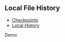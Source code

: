 ##  Local File History

* [Checkpoints](https://marketplace.visualstudio.com/items?itemName=micnil.vscode-checkpoints)
* [Local History](https://marketplace.visualstudio.com/items?itemName=xyz.local-history)

Demo
